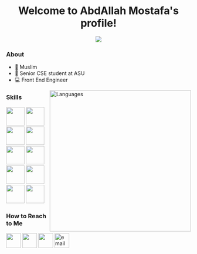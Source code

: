 


<h1 align="center">Welcome to AbdAllah Mostafa's profile!</h1>

<!-- Typing SVG by DenverCoder1 - https://github.com/DenverCoder1/readme-typing-svg -->
<p align="center">
  <a href="https://github.com/DenverCoder1/readme-typing-svg"><img src="https://readme-typing-svg.herokuapp.com/?lines=Front%20End%20web%20developer&font=Fira%20Code&center=true&width=440&height=45&color=00b2df&vCenter=true&size=22"></a>
</p> 






### About

- 🕋 Muslim
- 🏫 Senior CSE student at ASU
- 💻 Front End Engineer
<!-- - 🌐 Check out my portfolio at https://yousef-dergham.netlify.app/ to see some of the projects I've worked on. -->


<img width="385"  align="right" src="https://github-readme-stats.vercel.app/api/top-langs?username=AbdAllah1441&show_icons=true&locale=en&layout=compact&theme=radical" alt="Languages" />

### Skills 

<!-- ![Node.js](https://img.shields.io/badge/-Node.js-141321?&logo=node.js&logoColor=339933)&nbsp; -->



<img src="https://www.svgrepo.com/show/452092/react.svg" width="50px" height="50px" /> <img display="inline" src="https://www.svgrepo.com/show/452045/js.svg" width="50px" height="50px" />
<img src="https://www.svgrepo.com/show/353623/css-3.svg" width="50px" height="50px" />
<img src="https://www.svgrepo.com/show/374061/sass.svg" width="50px" height="50px" />
<img src="https://www.svgrepo.com/show/353884/html-5.svg" width="50px" height="50px" />
<img src="https://www.svgrepo.com/show/374016/python.svg" width="50px" height="50px" />
<img src="https://cdn.worldvectorlogo.com/logos/c.svg" width="50px" height="50px" />
<img src="https://cdn.worldvectorlogo.com/logos/mongodb-icon-1.svg" width="50px" height="50px" />
<img src="https://www.svgrepo.com/show/331760/sql-database-generic.svg" width="50px" height="50px" />
<img src="https://cdn.worldvectorlogo.com/logos/github-icon-2.svg" width="50px" height="50px" />



### How to Reach to Me

[<img src="https://www.svgrepo.com/show/294179/internet.svg" height="40em" align="center" target="_blank" alt="" title="Website"/>](https://abdallah1441.github.io/Portfolio/)
[<img src="https://upload.wikimedia.org/wikipedia/commons/f/f8/LinkedIn_icon_circle.svg" target="_blank" height="40em" align="center" alt="" title="LinkedIn"/>](https://www.linkedin.com/in/abdallah1441/)
[<img src="https://cdn-icons-png.flaticon.com/512/6588/6588143.png" target="_blank" height="40em" align="center" alt="" title="CV"/>](https://drive.google.com/file/d/1-EmCmg0sEACCaTziL71bLjjJ21Xx40YD/view?usp=sharing)
  <a href="mailto:contact@abdullahmostafa9957@gmail.com" target="_blank">
    <img align="center" src="https://icons.veryicon.com/png/o/internet--web/billion-square-cloud/mail-213.png" alt="email" height="40em" />
  </a>

<br>

<!-- <a href="https://komarev.com/ghpvc/?username=AbdAllah1441&style=for-the-badge">
    <img src="https://komarev.com/ghpvc/?username=AbdAllah1441&style=for-the-badge">
</a> -->
